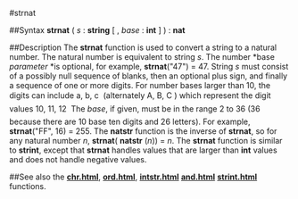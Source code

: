 
#strnat

##Syntax
**strnat** ( *s* : **string** [ , *base* : **int** ] ) : **nat**



##Description
The **strnat** function is used to convert a string to a natural number. The natural number is equivalent to string *s*. The number *base *parameter* *is optional, for example, **strnat**("47") = 47.
String *s* must consist of a possibly null sequence of blanks, then an optional plus sign, and finally a sequence of one or more digits. For number bases larger than 10, the digits can include a, b, c  (alternately A, B, C ) which represent the digit values 10, 11, 12  The *base*, if given, must be in the range 2 to 36 (36 because there are 10 base ten digits and 26 letters). For example, **strnat**("FF", 16) = 255.
The **natstr** function is the inverse of **strnat**, so for any natural number *n*, **strnat**( **natstr** (*n*)) = *n*.
The **strnat** function is similar to **strint**, except that **strnat** handles values that are larger than **int** values and does not handle negative values.



##See also
the **[chr.html](chr)**, **[ord.html](ord)**, **[intstr.html](intstr)** **[and.html](and)** **[strint.html](strint)** functions.


